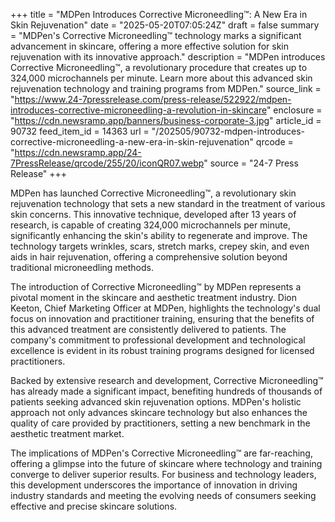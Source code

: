 +++
title = "MDPen Introduces Corrective Microneedling™: A New Era in Skin Rejuvenation"
date = "2025-05-20T07:05:24Z"
draft = false
summary = "MDPen's Corrective Microneedling™ technology marks a significant advancement in skincare, offering a more effective solution for skin rejuvenation with its innovative approach."
description = "MDPen introduces Corrective Microneedling™, a revolutionary procedure that creates up to 324,000 microchannels per minute. Learn more about this advanced skin rejuvenation technology and training programs from MDPen."
source_link = "https://www.24-7pressrelease.com/press-release/522922/mdpen-introduces-corrective-microneedling-a-revolution-in-skincare"
enclosure = "https://cdn.newsramp.app/banners/business-corporate-3.jpg"
article_id = 90732
feed_item_id = 14363
url = "/202505/90732-mdpen-introduces-corrective-microneedling-a-new-era-in-skin-rejuvenation"
qrcode = "https://cdn.newsramp.app/24-7PressRelease/qrcode/255/20/iconQR07.webp"
source = "24-7 Press Release"
+++

<p>MDPen has launched Corrective Microneedling™, a revolutionary skin rejuvenation technology that sets a new standard in the treatment of various skin concerns. This innovative technique, developed after 13 years of research, is capable of creating 324,000 microchannels per minute, significantly enhancing the skin's ability to regenerate and improve. The technology targets wrinkles, scars, stretch marks, crepey skin, and even aids in hair rejuvenation, offering a comprehensive solution beyond traditional microneedling methods.</p><p>The introduction of Corrective Microneedling™ by MDPen represents a pivotal moment in the skincare and aesthetic treatment industry. Dion Keeton, Chief Marketing Officer at MDPen, highlights the technology's dual focus on innovation and practitioner training, ensuring that the benefits of this advanced treatment are consistently delivered to patients. The company's commitment to professional development and technological excellence is evident in its robust training programs designed for licensed practitioners.</p><p>Backed by extensive research and development, Corrective Microneedling™ has already made a significant impact, benefiting hundreds of thousands of patients seeking advanced skin rejuvenation options. MDPen's holistic approach not only advances skincare technology but also enhances the quality of care provided by practitioners, setting a new benchmark in the aesthetic treatment market.</p><p>The implications of MDPen's Corrective Microneedling™ are far-reaching, offering a glimpse into the future of skincare where technology and training converge to deliver superior results. For business and technology leaders, this development underscores the importance of innovation in driving industry standards and meeting the evolving needs of consumers seeking effective and precise skincare solutions.</p>